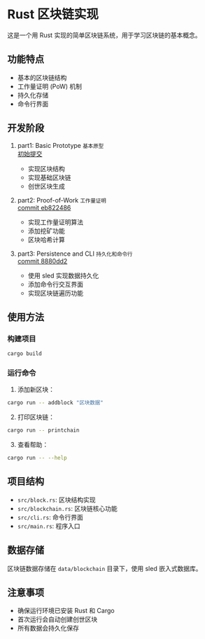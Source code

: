 # Rust 区块链实现

这是一个用 Rust 实现的简单区块链系统，用于学习区块链的基本概念。

## 功能特点

- 基本的区块链结构
- 工作量证明 (PoW) 机制
- 持久化存储
- 命令行界面


## 开发阶段

1. part1: Basic Prototype     `基本原型`              
   [初始提交](https://github.com/eatbreads/bitcoin_demo/tree/initial)
   - 实现区块结构
   - 实现基础区块链
   - 创世区块生成

2. part2: Proof-of-Work      `工作量证明`            
   [commit eb822486](https://github.com/eatbreads/bitcoin_demo/tree/eb822486)
   - 实现工作量证明算法
   - 添加挖矿功能
   - 区块哈希计算

3. part3: Persistence and CLI `持久化和命令行`  
   [commit 8880dd2](https://github.com/eatbreads/bitcoin_demo/tree/8880dd2)
   - 使用 sled 实现数据持久化
   - 添加命令行交互界面
   - 实现区块链遍历功能


## 使用方法

### 构建项目

```bash
cargo build
```

### 运行命令

1. 添加新区块：
```bash
cargo run -- addblock "区块数据"
```

2. 打印区块链：
```bash
cargo run -- printchain
```

3. 查看帮助：
```bash
cargo run -- --help
```

## 项目结构

- `src/block.rs`: 区块结构实现
- `src/blockchain.rs`: 区块链核心功能
- `src/cli.rs`: 命令行界面
- `src/main.rs`: 程序入口

## 数据存储

区块链数据存储在 `data/blockchain` 目录下，使用 sled 嵌入式数据库。

## 注意事项

- 确保运行环境已安装 Rust 和 Cargo
- 首次运行会自动创建创世区块
- 所有数据会持久化保存
